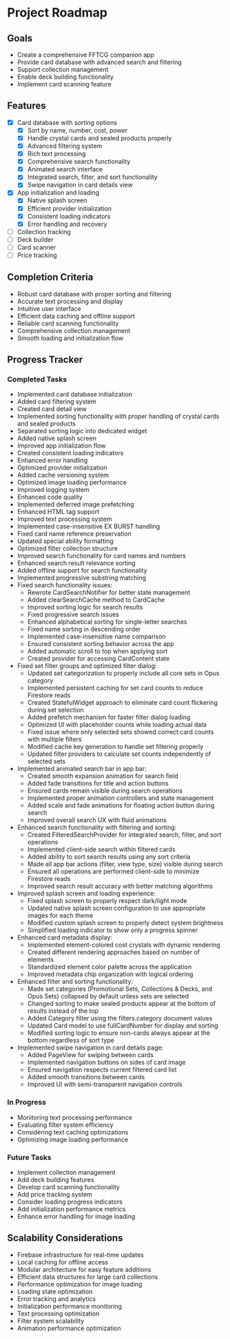 # Project Roadmap

## Goals

- Create a comprehensive FFTCG companion app
- Provide card database with advanced search and filtering
- Support collection management
- Enable deck building functionality
- Implement card scanning feature

## Features

- [x] Card database with sorting options
  - [x] Sort by name, number, cost, power
  - [x] Handle crystal cards and sealed products properly
  - [x] Advanced filtering system
  - [x] Rich text processing
  - [x] Comprehensive search functionality
  - [x] Animated search interface
  - [x] Integrated search, filter, and sort functionality
  - [x] Swipe navigation in card details view
- [x] App initialization and loading
  - [x] Native splash screen
  - [x] Efficient provider initialization
  - [x] Consistent loading indicators
  - [x] Error handling and recovery
- [ ] Collection tracking
- [ ] Deck builder
- [ ] Card scanner
- [ ] Price tracking

## Completion Criteria

- Robust card database with proper sorting and filtering
- Accurate text processing and display
- Intuitive user interface
- Efficient data caching and offline support
- Reliable card scanning functionality
- Comprehensive collection management
- Smooth loading and initialization flow

## Progress Tracker

### Completed Tasks

- Implemented card database initialization
- Added card filtering system
- Created card detail view
- Implemented sorting functionality with proper handling of crystal cards and sealed products
- Separated sorting logic into dedicated widget
- Added native splash screen
- Improved app initialization flow
- Created consistent loading indicators
- Enhanced error handling
- Optimized provider initialization
- Added cache versioning system
- Optimized image loading performance
- Improved logging system
- Enhanced code quality
- Implemented deferred image prefetching
- Enhanced HTML tag support
- Improved text processing system
- Implemented case-insensitive EX BURST handling
- Fixed card name reference preservation
- Updated special ability formatting
- Optimized filter collection structure
- Improved search functionality for card names and numbers
- Enhanced search result relevance sorting
- Added offline support for search functionality
- Implemented progressive substring matching
- Fixed search functionality issues:
  - Rewrote CardSearchNotifier for better state management
  - Added clearSearchCache method to CardCache
  - Improved sorting logic for search results
  - Fixed progressive search issues
  - Enhanced alphabetical sorting for single-letter searches
  - Fixed name sorting in descending order
  - Implemented case-insensitive name comparison
  - Ensured consistent sorting behavior across the app
  - Added automatic scroll to top when applying sort
  - Created provider for accessing CardContent state
- Fixed set filter groups and optimized filter dialog:
  - Updated set categorization to properly include all core sets in Opus category
  - Implemented persistent caching for set card counts to reduce Firestore reads
  - Created StatefulWidget approach to eliminate card count flickering during set selection
  - Added prefetch mechanism for faster filter dialog loading
  - Optimized UI with placeholder counts while loading actual data
  - Fixed issue where only selected sets showed correct card counts with multiple filters
  - Modified cache key generation to handle set filtering properly
  - Updated filter providers to calculate set counts independently of selected sets
- Implemented animated search bar in app bar:
  - Created smooth expansion animation for search field
  - Added fade transitions for title and action buttons
  - Ensured cards remain visible during search operations
  - Implemented proper animation controllers and state management
  - Added scale and fade animations for floating action button during search
  - Improved overall search UX with fluid animations
- Enhanced search functionality with filtering and sorting:
  - Created FilteredSearchProvider for integrated search, filter, and sort operations
  - Implemented client-side search within filtered cards
  - Added ability to sort search results using any sort criteria
  - Made all app bar actions (filter, view type, size) visible during search
  - Ensured all operations are performed client-side to minimize Firestore reads
  - Improved search result accuracy with better matching algorithms
- Improved splash screen and loading experience:
  - Fixed splash screen to properly respect dark/light mode
  - Updated native splash screen configuration to use appropriate images for each theme
  - Modified custom splash screen to properly detect system brightness
  - Simplified loading indicator to show only a progress spinner
- Enhanced card metadata display:
  - Implemented element-colored cost crystals with dynamic rendering
  - Created different rendering approaches based on number of elements
  - Standardized element color palette across the application
  - Improved metadata chip organization with logical ordering
- Enhanced filter and sorting functionality:
  - Made set categories (Promotional Sets, Collections & Decks, and Opus Sets) collapsed by default unless sets are selected
  - Changed sorting to make sealed products appear at the bottom of results instead of the top
  - Added Category filter using the filters.category document values
  - Updated Card model to use fullCardNumber for display and sorting
  - Modified sorting logic to ensure non-cards always appear at the bottom regardless of sort type
- Implemented swipe navigation in card details page:
  - Added PageView for swiping between cards
  - Implemented navigation buttons on sides of card image
  - Ensured navigation respects current filtered card list
  - Added smooth transitions between cards
  - Improved UI with semi-transparent navigation controls

### In Progress

- Monitoring text processing performance
- Evaluating filter system efficiency
- Considering text caching optimizations
- Optimizing image loading performance

### Future Tasks

- Implement collection management
- Add deck building features
- Develop card scanning functionality
- Add price tracking system
- Consider loading progress indicators
- Add initialization performance metrics
- Enhance error handling for image loading

## Scalability Considerations

- Firebase infrastructure for real-time updates
- Local caching for offline access
- Modular architecture for easy feature additions
- Efficient data structures for large card collections
- Performance optimization for image loading
- Loading state optimization
- Error tracking and analytics
- Initialization performance monitoring
- Text processing optimization
- Filter system scalability
- Animation performance optimization
